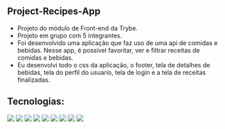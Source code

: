 ## Project-Recipes-App

- Projeto do módulo de Front-end da Trybe.
- Projeto em grupo com 5 integrantes.
- Foi desenvolvido uma aplicação que faz uso de uma api de comidas e bebidas. Nesse app, é possível favoritar, ver e filtrar receitas de comidas e bebidas.
- Eu desenvolvi todo o css da aplicação, o footer, tela de detalhes de bebidas, tela do perfil do usuario, tela de login e a tela de receitas finalizadas.

## Tecnologias:
<div>
  <img src='https://img.shields.io/badge/github-%23121011.svg?style=for-the-badge&logo=github&logoColor=white'/>
  <img src='https://img.shields.io/badge/css3-%231572B6.svg?style=for-the-badge&logo=css3&logoColor=white'/>
  <img src='https://img.shields.io/badge/javascript-%23323330.svg?style=for-the-badge&logo=javascript&logoColor=%23F7DF1E'/>
  <img src='https://img.shields.io/badge/-jest-%23C21325?style=for-the-badge&logo=jest&logoColor=white'/>
  <img src='https://img.shields.io/badge/react-%2320232a.svg?style=for-the-badge&logo=react&logoColor=%2361DAFB'/>
  <img src='https://img.shields.io/badge/React_Router-CA4245?style=for-the-badge&logo=react-router&logoColor=white'/>
  <img src='https://img.shields.io/badge/-TestingLibrary-%23E33332?style=for-the-badge&logo=testing-library&logoColor=white'/>
  <img src='https://img.shields.io/badge/Trello-0052CC?style=for-the-badge&logo=trello&logoColor=white'/>
  <img src='https://img.shields.io/badge/Vercel-000000?style=for-the-badge&logo=vercel&logoColor=white'/>
</div>
